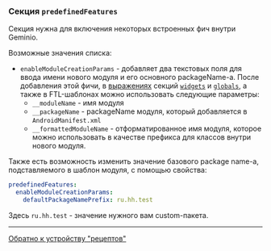 ### Секция `predefinedFeatures`

Секция нужна для включения некоторых встроенных фич внутри Geminio. 

Возможные значения списка:

- `enableModuleCreationParams` - добавляет два текстовых поля для ввода имени нового модуля и его основного packageName-а. 
После добавления этой фичи, в [выражениях](/plugins/hh-geminio/docs/ru/EXPRESSIONS.md) 
  секций [`widgets`](/plugins/hh-geminio/docs/ru/recipe_content/WIDGETS.md) и [`globals`](/plugins/hh-geminio/docs/ru/recipe_content/GLOBALS.md), 
  а также в FTL-шаблонах можно использовать следующие параметры:
  * `__moduleName` - имя модуля 
  * `__packageName` - packageName модуля, который добавляется в `AndroidManifest.xml`
  * `__formattedModuleName` - отформатированное имя модуля, которое можно использовать 
    в качестве префикса для классов внутри нового модуля.

Также есть возможность изменить значение базового package name-а, подставляемого в шаблон модуля, с
помощью свойства:

```yaml
predefinedFeatures:
  enableModuleCreationParams:
    defaultPackageNamePrefix: ru.hh.test
```

Здесь `ru.hh.test` - значение нужного вам custom-пакета. 

---

[Обратно к устройству "рецептов"](/plugins/hh-geminio/docs/ru/RECIPE_CONTENT.md)
